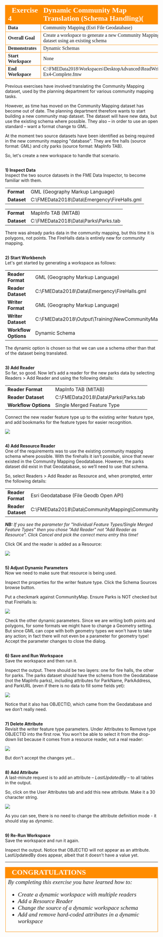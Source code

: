 <!--Exercise Section-->


<table style="border-spacing: 0px;border-collapse: collapse;font-family:serif">
<tr>
<td style="vertical-align:middle;background-color:darkorange;border: 2px solid darkorange">
<i class="fa fa-cogs fa-lg fa-pull-left fa-fw" style="color:white;padding-right: 12px;vertical-align:text-top"></i>
<span style="color:white;font-size:x-large;font-weight: bold">Exercise 4</span>
</td>
<td style="border: 2px solid darkorange;background-color:darkorange;color:white">
<span style="color:white;font-size:x-large;font-weight: bold">Dynamic Community Map Translation (Schema Handling)(</span>
</td>
</tr>

<tr>
<td style="border: 1px solid darkorange; font-weight: bold">Data</td>
<td style="border: 1px solid darkorange">Community Mapping (Esri File Geodatabase)</td>
</tr>

<tr>
<td style="border: 1px solid darkorange; font-weight: bold">Overall Goal</td>
<td style="border: 1px solid darkorange">Create a workspace to generate a new Community Mapping dataset using an existing schema</td>
</tr>

<tr>
<td style="border: 1px solid darkorange; font-weight: bold">Demonstrates</td>
<td style="border: 1px solid darkorange">Dynamic Schemas</td>
</tr>

<tr>
<td style="border: 1px solid darkorange; font-weight: bold">Start Workspace</td>
<td style="border: 1px solid darkorange">None</td>
</tr>

<tr>
<td style="border: 1px solid darkorange; font-weight: bold">End Workspace</td>
<td style="border: 1px solid darkorange">C:\FMEData2018\Workspaces\DesktopAdvanced\ReadWrite-Ex4-Complete.fmw</td>
</tr>

</table>


Previous exercises have involved translating the Community Mapping dataset, used by the planning department for various community mapping tasks.

However, as time has moved on the Community Mapping dataset has become out of date. The planning department therefore wants to start building a new community map dataset. The dataset will have new data, but use the existing schema where possible. They also – in order to use an open standard – want a format change to GML.

At the moment two source datasets have been identified as being required in the new community mapping "database". They are fire halls (source format: GML) and city parks (source format: MapInfo TAB).

So, let's create a new workspace to handle that scenario.


<br>**1) Inspect Data**
<br>Inspect the two source datasets in the FME Data Inspector, to become familiar with them. 

<table style="border: 0px">

<tr>
<td style="font-weight: bold">Format</td>
<td style="">GML (Geography Markup Language)</td>
</tr>

<tr>
<td style="font-weight: bold">Dataset</td>
<td style="">C:\FMEData2018\Data\Emergency\FireHalls.gml</td>
</tr>

</table>

<table style="border: 0px">

<tr>
<td style="font-weight: bold">Format</td>
<td style="">MapInfo TAB (MITAB)</td>
</tr>

<tr>
<td style="font-weight: bold">Dataset</td>
<td style="">C:\FMEData2018\Data\Parks\Parks.tab</td>
</tr>

</table>

There was already parks data in the community mapping, but this time it is polygons, not points. The FireHalls data is entirely new for community mapping.


<br>**2) Start Workbench**
<br>Let's get started by generating a workspace as follows: 

<table style="border: 0px">

<tr>
<td style="font-weight: bold">Reader Format</td>
<td style="">GML (Geography Markup Language)</td>
</tr>

<tr>
<td style="font-weight: bold">Reader Dataset</td>
<td style="">C:\FMEData2018\Data\Emergency\FireHalls.gml</td>
</tr>

<tr>
<td style="font-weight: bold">Writer Format</td>
<td style="">GML (Geography Markup Language)</td>
</tr>

<tr>
<td style="font-weight: bold">Writer Dataset</td>
<td style="">C:\FMEData2018\Output\Training\NewCommunityMap.gml</td>
</tr>

<tr>
<td style="font-weight: bold">Workflow Options</td>
<td style="">Dynamic Schema</td>
</tr>

</table>

The dynamic option is chosen so that we can use a schema other than that of the dataset being translated.


<br>**3) Add Reader**
<br>So far, so good. Now let’s add a reader for the new parks data by selecting Readers &gt; Add Reader and using the following details:

<table style="border: 0px">

<tr>
<td style="font-weight: bold">Reader Format</td>
<td style="">MapInfo TAB (MITAB)</td>
</tr>

<tr>
<td style="font-weight: bold">Reader Dataset</td>
<td style="">C:\FMEData2018\Data\Parks\Parks.tab</td>
</tr>

<tr>
<td style="font-weight: bold">Workflow Options</td>
<td style="">Single Merged Feature Type</td>
</tr>

</table>

Connect the new reader feature type up to the existing writer feature type, and add bookmarks for the feature types for easier recognition.

![](./Images/Img3.219.Ex4.InitialWorkspace.png)


<br>**4) Add Resource Reader**
<br>One of the requirements was to use the existing community mapping schema where possible. With the firehalls it isn’t possible, since that never existed in the Community Mapping Geodatabase. However, the parks dataset did exist in that Geodatabase, so we’ll need to use that schema.

So, select Readers &gt; Add Reader as Resource and, when prompted, enter the following details:

<table style="border: 0px">

<tr>
<td style="font-weight: bold">Reader Format</td>
<td style="">Esri Geodatabase (File Geodb Open API)</td>
</tr>

<tr>
<td style="font-weight: bold">Reader Dataset</td>
<td style="">C:\FMEData2018\Data\CommunityMapping\CommunityMap.gdb</td>
</tr>

</table>

***NB:*** *If you see the parameter for "Individual Feature Types/Single Merged Feature Types" then you chose "Add Reader" not "Add Reader as Resource". Click Cancel and pick the correct menu entry this time!*

Click OK and the reader is added as a Resource:

![](./Images/Img3.220.Ex4.ReaderAsResource.png)

<br>**5) Adjust Dynamic Parameters**
<br>Now we need to make sure that resource is being used.

Inspect the properties for the writer feature type. Click the Schema Sources browse button.

Put a checkmark against CommunityMap. Ensure Parks is NOT checked but that FireHalls is: 

![](./Images/Img3.221.Ex4.DynamicProperties.png)

Check the other dynamic parameters. Since we are writing both points and polygons, for some formats we might have to change a Geometry setting. But since GML can cope with both geometry types we won't have to take any action; in fact there will not even be a parameter for geometry type! Accept the parameter changes to close the dialog.


<br>**6) Save and Run Workspace**
<br>Save the workspace and then run it.

Inspect the output. There should be two layers: one for fire halls, the other for parks. The parks dataset should have the schema from the Geodatabase (not the MapInfo parks), including attributes for ParkName, ParkAddress, and ParkURL (even if there is no data to fill some fields yet):

![](./Images/Img3.222.Ex4.ParksNewSchema.png)

Notice that it also has OBJECTID, which came from the Geodatabase and we don’t really need.


<br>**7) Delete Attribute**
<br>Revisit the writer feature type parameters. Under Attributes to Remove type OBJECTID into the first row. You won’t be able to select it from the drop-down list because it comes from a resource reader, not a real reader:

![](./Images/Img3.223.Ex4.AttributeToRemove.png)

But don't accept the changes yet...


<br>**8) Add Attribute**
<br>A last-minute request is to add an attribute – *LastUpdatedBy* – to all tables in the output.

So, click on the User Attributes tab and add this new attribute. Make it a 30 character string.

![](./Images/Img3.224.Ex4.AttributeToAdd.png)

As you can see, there is no need to change the attribute definition mode - it should stay as *dynamic*.


<br>**9) Re-Run Workspace**
<br>Save the workspace and run it again.

Inspect the output. Notice that OBJECTID will not appear as an attribute. LastUpdatedBy does appear, albeit that it doesn’t have a value yet.

---

<!--Exercise Congratulations Section--> 

<table style="border-spacing: 0px">
<tr>
<td style="vertical-align:middle;background-color:darkorange;border: 2px solid darkorange">
<i class="fa fa-thumbs-o-up fa-lg fa-pull-left fa-fw" style="color:white;padding-right: 12px;vertical-align:text-top"></i>
<span style="color:white;font-size:x-large;font-weight: bold;font-family:serif">CONGRATULATIONS</span>
</td>
</tr>

<tr>
<td style="border: 1px solid darkorange">
<span style="font-family:serif; font-style:italic; font-size:larger">
By completing this exercise you have learned how to:
<ul><li>Create a dynamic workspace with multiple readers</li>
<li>Add a Resource Reader</li>
<li>Change the source of a dynamic workspace schema</li>
<li>Add and remove hard-coded attributes in a dynamic workspace</li></ul>
</span>
</td>
</tr>
</table>